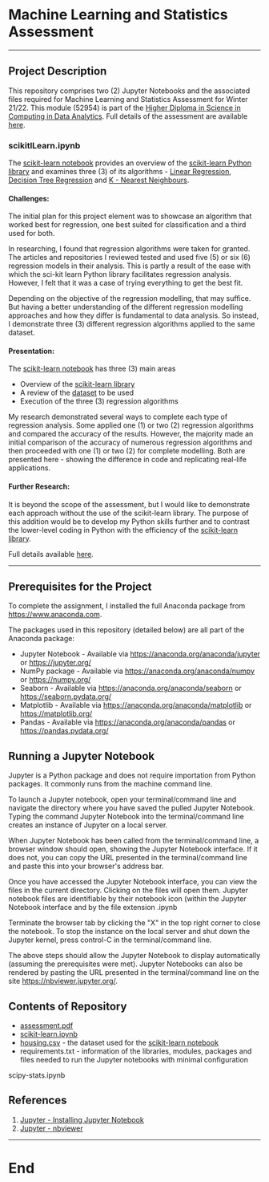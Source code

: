 # Machine Learning and Statistics Assessment
***

## Project Description
This repository comprises two (2) Jupyter Notebooks and the associated files required for Machine Learning and Statistics Assessment for Winter 21/22. This module (52954) is part of the [Higher Diploma in Science in Computing in Data Analytics](https://www.gmit.ie/higher-diploma-in-science-in-computing-in-data-analytics). Full details of the assessment are available [here](assessment.pdf).


### scikitlLearn.ipynb

The [scikit-learn notebook](https://github.com/SharonNicG/52954-Machine-Learning-and-Statistics/blob/main/scikit-learn.ipynb) provides an overview of the [scikit-learn Python library](https://scikit-learn.org/stable/) and examines three (3) of its algorithms - [Linear Regression](https://scikit-learn.org/stable/modules/classes.html#module-sklearn.linear_model), [Decision Tree Regression](https://scikit-learn.org/stable/modules/generated/sklearn.tree.DecisionTreeRegressor.html#sklearn.tree.DecisionTreeRegressor) and [K - Nearest Neighbours](https://scikit-learn.org/stable/modules/generated/sklearn.neighbors.KNeighborsRegressor.html#sklearn.neighbors.KNeighborsRegressor).

#### Challenges:

The initial plan for this project element was to showcase an algorithm that worked best for regression, one best suited for classification and a third used for both.

In researching, I found that regression algorithms were taken for granted. The articles and repositories I reviewed tested and used five (5) or six (6) regression models in their analysis. This is partly a result of the ease with which the sci-kit learn Python library facilitates regression analysis. However, I felt that it was a case of trying everything to get the best fit. 

Depending on the objective of the regression modelling, that may suffice. But having a better understanding of the different regression modelling approaches and how they differ is fundamental to data analysis. So instead, I demonstrate three (3) different regression algorithms applied to the same dataset.

#### Presentation:
The [scikit-learn notebook](https://github.com/SharonNicG/52954-Machine-Learning-and-Statistics/blob/main/scikit-learn.ipynb) has three (3) main areas
 - Overview of the [scikit-learn library](https://scikit-learn.org/stable/)
 - A review of the [dataset](https://github.com/SharonNicG/52954-Machine-Learning-and-Statistics/blob/main/housing.csv) to be used
 - Execution of the three (3) regression algorithms
 
My research demonstrated several ways to complete each type of regression analysis. Some applied one (1) or two (2) regression algorithms and compared the accuracy of the results. However, the majority made an initial comparison of the accuracy of numerous regression algorithms and then proceeded with one (1) or two (2) for complete modelling. Both are presented here - showing the difference in code and replicating real-life applications.

#### Further Research:
It is beyond the scope of the assessment, but I would like to demonstrate each approach without the use of the scikit-learn library. The purpose of this addition would be to develop my Python skills further and to contrast the lower-level coding in Python with the efficiency of the [scikit-learn library](https://scikit-learn.org/stable/).

Full details available [here](assessment.pdf).

***
## Prerequisites for the Project
To complete the assignment, I installed the full Anaconda package from https://www.anaconda.com.

The packages used in this repository (detailed below) are all part of the Anaconda package:

 - Jupyter Notebook - Available via https://anaconda.org/anaconda/jupyter or https://jupyter.org/
 - NumPy package - Available via https://anaconda.org/anaconda/numpy or https://numpy.org/
 - Seaborn - Available via https://anaconda.org/anaconda/seaborn or https://seaborn.pydata.org/
 - Matplotlib - Available via https://anaconda.org/anaconda/matplotlib or https://matplotlib.org/
 - Pandas - Available via https://anaconda.org/anaconda/pandas or https://pandas.pydata.org/

## Running a Jupyter Notebook
Jupyter is a Python package and does not require importation from Python packages. It commonly runs from the machine command line.

To launch a Jupyter notebook, open your terminal/command line and navigate the directory where you have saved the pulled Jupyter Notebook. Typing the command Jupyter Notebook into the terminal/command line creates an instance of Jupyter on a local server.

When Jupyter Notebook has been called from the terminal/command line, a browser window should open, showing the Jupyter Notebook interface. If it does not, you can copy the URL presented in the terminal/command line and paste this into your browser's address bar.

Once you have accessed the Jupyter Notebook interface, you can view the files in the current directory. Clicking on the files will open them. Jupyter notebook files are identifiable by their notebook icon (within the Jupyter Notebook interface and by the file extension .ipynb

Terminate the browser tab by clicking the "X" in the top right corner to close the notebook. To stop the instance on the local server and shut down the Jupyter kernel, press control-C in the terminal/command line.

The above steps should allow the Jupyter Notebook to display automatically (assuming the prerequisites were met). Jupyter Notebooks can also be rendered by pasting the URL presented in the terminal/command line on the site https://nbviewer.jupyter.org/. 

## Contents of Repository

 - [assessment.pdf](https://github.com/SharonNicG/52954-Machine-Learning-and-Statistics/blob/main/assessment.pdf)
 - [scikit-learn.ipynb](https://github.com/SharonNicG/52954-Machine-Learning-and-Statistics/blob/main/scikit-learn.ipynb)
 - [housing.csv](https://github.com/SharonNicG/52954-Machine-Learning-and-Statistics/blob/main/housing.csv) - the dataset used for the [scikit-learn notebook](https://github.com/SharonNicG/52954-Machine-Learning-and-Statistics/blob/main/scikit-learn.ipynb)
 - requirements.txt - information of the libraries, modules, packages and files needed to run the Jupyter notebooks with minimal configuration

scipy-stats.ipynb

## References
1. [Jupyter - Installing Jupyter Notebook](https://jupyter.readthedocs.io/en/latest/install.html)
2. [Jupyter - nbviewer](https://nbviewer.jupyter.org/)

***
# End